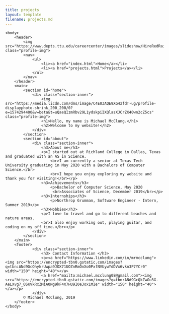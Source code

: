 ```yaml
---
title: projects
layout: template
filename: projects.md
---
```


<!DOCTYPE html>
<html>
    <head>
        <title>Michael McClung's Website</title>
        <link rel="stylesheet" href="style.css">
    </head>

    <body>
        <header>
            <img src="https://www.depts.ttu.edu/careercenter/images/slideshow/HireRedRaiders.jpg" class="profile-img">
            <nav>
                <ul>
                    <li><a href="index.html">Home</a></li>
                    <li><a href="projects.html">Projects</a></li>
                </ul>
            </nav>
        </header>
        <main>
            <section id="home">
                <div class="section-inner">
                    <img src="https://media.licdn.com/dms/image/C4E03AQE9XG4zfdT-ug/profile-displayphoto-shrink_200_200/0?e=1574294400&v=beta&t=uQaeQIzmRbv29L1ydskpiIXQlasXJCrZX40wn2cZ5cs" class="profile-img">
                    <h1>Hello, my name is Michael McClung.</h1>
                    <h2>Welcome to my website!</h2>
                </div>
            </section>
            <section id="about">
                <div class="section-inner">
                    <h3>About me</h3>
                    <p>I started out at Richland College in Dallas, Texas and graduated with an AS in Science.
                        <br>I am currently a senior at Texas Tech University graduating in May 2020 with a Bachelors of Computer Science.</br>
                        <br>I hope you enjoy exploring my website and thank you for visiting!</br></p>
                    <h3>Achievements</h3>
                        <p>Bachelor of Computer Science, May 2020
                         <br>Associates of Science, December 2019</br></p>
                    <h3>Internships</h3>
                        <p>Northrop Grumman, Software Engineer - Intern, Summer 2019</p>
                    <h3>Hobbies</h3>
                    <p>I love to travel and go to different beaches and nature areas.
                    <br>I also enjoy working out, playing guitar, and coding on my off time.</br></p>
                </div>
            </section>
        </main>
        <footer>
                <div class="section-inner">
                    <h3> Contact Information </h3>
                    <p><a href="https://www.linkedin.com/in/mrmcclung"><img src="https://encrypted-tbn0.gstatic.com/images?q=tbn:ANd9GcQhykrUwpa9JOX71UOZnRmOnXo0PxfNVUywYdDVx6vkn3P7YCr0" width="150" height="40"></a>
                    <a href="mailto:michael.mcclung08@gmail.com"><img src="https://encrypted-tbn0.gstatic.com/images?q=tbn:ANd9GcQkZwGu3G-AeLXvg7_OSKVkRxZMiAONg9kF4X7HU9I0eJox1MIe" width="150" height="40"></a></p>
                </div>
            © Michael McClung, 2019
        </footer>
    </body>
</html>
